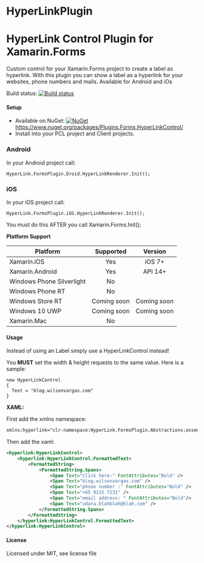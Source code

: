 # HyperLinkPlugin

# HyperLink Control Plugin for Xamarin.Forms

Custom control for your Xamarin.Forms project to create a label as hyperlink. With this plugin you can show a label as a hyperlink for your websites, phone numbers and mails. Available for Android and iOs

Build status: [![Build status](https://ci.appveyor.com/api/projects/status/jxgqs10kxj09vk5u?svg=true)](https://ci.appveyor.com/project/wilsonvargas/hyperlinkplugin)


#### Setup
* Available on NuGet: [![NuGet](https://img.shields.io/nuget/v/Plugins.Forms.HyperLinkControl.svg?label=NuGet)](https://www.nuget.org/packages/Plugins.Forms.HyperLinkControl/) https://www.nuget.org/packages/Plugins.Forms.HyperLinkControl/
* Install into your PCL project and Client projects.

### Android

In your Android project call:

```
HyperLink.FormsPlugin.Droid.HyperLinkRenderer.Init();
```

### iOS

In your iOS project call:

```
HyperLink.FormsPlugin.iOS.HyperLinkRenderer.Init();
```

You must do this AFTER you call Xamarin.Forms.Init();

**Platform Support**

|Platform|Supported|Version|
| ------------------- | :-----------: | :------------------: |
|Xamarin.iOS|Yes|iOS 7+|
|Xamarin.Android|Yes|API 14+|
|Windows Phone Silverlight|No|
|Windows Phone RT|No|
|Windows Store RT|Coming soon|Coming soon
|Windows 10 UWP|Coming soon|Coming soon
|Xamarin.Mac|No||

#### Usage
Instead of using an Label simply use a HyperLinkControl instead!

You **MUST** set the width & height requests to the same value. Here is a sample:
```
new HyperLinkControl
{
  Text = "blog.wilsonvargas.com"
}
```

**XAML:**

First add the xmlns namespace:
```xml
xmlns:hyperlink="clr-namespace:HyperLink.FormsPlugin.Abstractions;assembly=HyperLink.FormsPlugin.Abstractions"
```

Then add the xaml:

```xml
<hyperlink:HyperLinkControl>
    <hyperlink:HyperLinkControl.FormattedText>
        <FormattedString>
            <FormattedString.Spans>
                <Span Text="Click here:" FontAttributes="Bold" />
                <Span Text="blog.wilsonvargas.com" />
                <Span Text="phone number :" FontAttributes="Bold" />
                <Span Text="+65 9215 7231" />
                <Span Text="email address: " FontAttributes="Bold"/>
                <Span Text="udara.blahblah@blah.com" />
            </FormattedString.Spans>
        </FormattedString>
    </hyperlink:HyperLinkControl.FormattedText>
</hyperlink:HyperLinkControl>
```

#### License
Licensed under MIT, see license file

